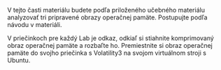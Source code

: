 V tejto časti materiálu budete podľa priloženého učebného materiálu analyzovať tri pripravené obrazy operačnej pamäte. 
Postupujte podľa návodu v materiáli. 

V priečinkoch pre každý Lab je odkaz, odkiaľ si stiahnite komprimovaný obraz operačnej pamäte a rozbaľte ho. 
Premiestnite si obraz operačnej pamäte do svojho priečinka s Volatility3 na svojom virtuálnom stroji s Ubuntu.
